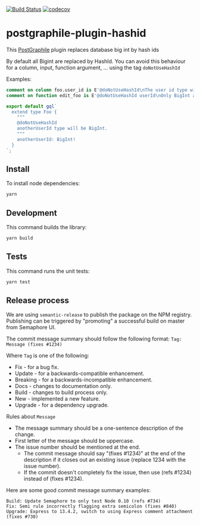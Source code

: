 [![Build Status](https://semaphoreci.com/api/v1/projects/eed6b3c3-3362-4867-a009-d11d25d72baf/2337807/shields_badge.svg)](https://semaphoreci.com/stratumn/postgraphile-plugin-hashid)
[![codecov](https://codecov.io/gh/stratumn/postgraphile-plugin-hashid/branch/master/graph/badge.svg?token=ZKGnBOIpSb)](https://codecov.io/gh/stratumn/postgraphile-plugin-hashid)

# postgraphile-plugin-hashid

This [PostGraphile](https://www.graphile.org/postgraphile/) plugin replaces database big int by hash ids

By default all Bigint are replaced by HashId.
You can avoid this behaviour for a column, input, function argument, ... using the tag `doNotUseHashId`

Examples:

```sql
comment on column foo.user_id is E'@doNotUseHashId\nThe user id type will be BigInt.';
comment on function edit_foo is E'@doNotUseHashId userId\nOnly BigInt argument userId will not be transformed.';
```

```js
export default gql`
  extend type Foo {
    """
    @doNotUseHashId
    anotherUserId type will be BigInt.
    """
    anotherUserId: BigInt!
  }
`;
```

## Install

To install node dependencies:

```bash
yarn
```

## Development

This command builds the library:

```bash
yarn build
```

## Tests

This command runs the unit tests:

```bash
yarn test
```

## Release process

We are using `semantic-release` to publish the package on the NPM registry. Publishing can be triggered by "promoting" a successful build on master from Semaphore UI.

The commit message summary should follow the following format: `Tag: Message (fixes #1234)`

Where `Tag` is one of the following:

- Fix - for a bug fix.
- Update - for a backwards-compatible enhancement.
- Breaking - for a backwards-incompatible enhancement.
- Docs - changes to documentation only.
- Build - changes to build process only.
- New - implemented a new feature.
- Upgrade - for a dependency upgrade.

Rules about `Message`

- The message summary should be a one-sentence description of the change.
- First letter of the message should be uppercase.
- The issue number should be mentioned at the end.
  - The commit message should say "(fixes #1234)" at the end of the description if it closes out an existing issue (replace 1234 with the issue number).
  - If the commit doesn't completely fix the issue, then use (refs #1234) instead of (fixes #1234).

Here are some good commit message summary examples:

```
Build: Update Semaphore to only test Node 0.10 (refs #734)
Fix: Semi rule incorrectly flagging extra semicolon (fixes #840)
Upgrade: Express to 13.4.2, switch to using Express comment attachment (fixes #730)
```
